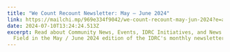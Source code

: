 ```yaml
---
title: "We Count Recount Newsletter: May – June 2024"
link: https://mailchi.mp/969e334f9042/we-count-recount-may-jun-2024?e=a489bcec7c
date: 2024-07-10T13:24:24.513Z
excerpt: Read about Community News, Events, IDRC Initiatives, and News from the
  Field in the May / June 2024 edition of the IDRC's monthly newsletter.
---
```

